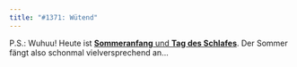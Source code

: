 ```yaml
---
title: "#1371: Wütend"
---
```


P.S.:
Wuhuu! Heute ist <a href="http://www.fonflatter.de/kalender"><strong>Sommeranfang</strong> und <strong>Tag des Schlafes</strong></a>. Der Sommer fängt also schonmal vielversprechend an...


